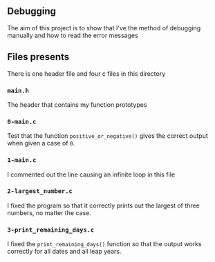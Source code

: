 ## Debugging
The aim of this project is to show that I've the method of debugging manually and how to read the error messages

## Files presents
There is one header file and four c files in this directory

### `main.h`
The header that contains my function prototypes

### `0-main.c`
Test that the function `positive_or_negative()` gives the correct output when given a case of `0`.

### `1-main.c`
I commented out the line causing an infinite loop in this file

### `2-largest_number.c`
I fixed the program so that it correctly prints out the largest of three numbers, no matter the case.

### `3-print_remaining_days.c`
I fixed the `print_remaining_days()` function so that the output works correctly for all dates and all leap years.
